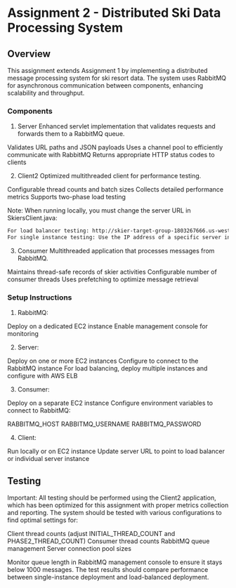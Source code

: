 # Assignment 2 - Distributed Ski Data Processing System

## Overview
This assignment extends Assignment 1 by implementing a distributed message processing system for ski resort data. The system uses RabbitMQ for asynchronous communication between components, enhancing scalability and throughput.

### Components
1. Server
Enhanced servlet implementation that validates requests and forwards them to a RabbitMQ queue.

Validates URL paths and JSON payloads
Uses a channel pool to efficiently communicate with RabbitMQ
Returns appropriate HTTP status codes to clients

2. Client2
Optimized multithreaded client for performance testing.

Configurable thread counts and batch sizes
Collects detailed performance metrics
Supports two-phase load testing

Note: When running locally, you must change the server URL in SkiersClient.java:
 
 ```bash
For load balancer testing: http://skier-target-group-1803267666.us-west-2.elb.amazonaws.com/CS6650-Server/skiers
For single instance testing: Use the IP address of a specific server instance
```

3. Consumer
Multithreaded application that processes messages from RabbitMQ.

Maintains thread-safe records of skier activities
Configurable number of consumer threads
Uses prefetching to optimize message retrieval

### Setup Instructions
1. RabbitMQ:

Deploy on a dedicated EC2 instance
Enable management console for monitoring

2. Server:

Deploy on one or more EC2 instances
Configure to connect to the RabbitMQ instance
For load balancing, deploy multiple instances and configure with AWS ELB

3. Consumer:

Deploy on a separate EC2 instance
Configure environment variables to connect to RabbitMQ:

RABBITMQ_HOST
RABBITMQ_USERNAME
RABBITMQ_PASSWORD

4. Client:

Run locally or on EC2 instance
Update server URL to point to load balancer or individual server instance


## Testing

Important: All testing should be performed using the Client2 application, which has been optimized for this assignment with proper metrics collection and reporting.
The system should be tested with various configurations to find optimal settings for:

Client thread counts (adjust INITIAL_THREAD_COUNT and PHASE2_THREAD_COUNT)
Consumer thread counts
RabbitMQ queue management
Server connection pool sizes

Monitor queue length in RabbitMQ management console to ensure it stays below 1000 messages. The test results should compare performance between single-instance deployment and load-balanced deployment.
 
